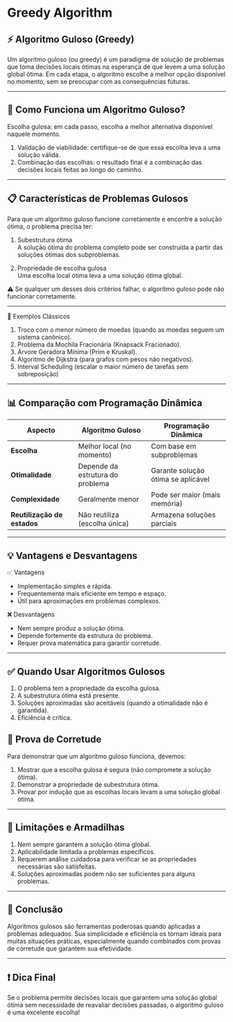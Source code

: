 # Greedy Algorithm

## ⚡ Algoritmo Guloso (Greedy)

Um algoritmo guloso (ou greedy) é um paradigma de solução de problemas que toma
decisões locais ótimas na esperança de que levem a uma solução global ótima. Em cada etapa,
o algoritmo escolhe a melhor opção disponível no momento, sem se preocupar com as consequências
futuras.

---

## 🧠 Como Funciona um Algoritmo Guloso?

Escolha gulosa: em cada passo, escolha a melhor alternativa disponível naquele momento.

1. Validação de viabilidade: certifique-se de que essa escolha leva a uma solução válida.
2. Combinação das escolhas: o resultado final é a combinação das decisões locais feitas ao longo do caminho.

---

## 📋 Características de Problemas Gulosos

Para que um algoritmo guloso funcione corretamente e encontre a solução ótima, o problema precisa ter:

1. Subestrutura ótima  
   A solução ótima do problema completo pode ser construída a partir das soluções ótimas dos subproblemas.

2. Propriedade de escolha gulosa  
   Uma escolha local ótima leva a uma solução ótima global.

⚠ Se qualquer um desses dois critérios falhar, o algoritmo guloso pode não funcionar corretamente.

---

🔹 Exemplos Clássicos

1. Troco com o menor número de moedas (quando as moedas seguem um sistema canônico).
2. Problema da Mochila Fracionária (Knapsack Fracionado).
3. Árvore Geradora Mínima (Prim e Kruskal).
4. Algoritmo de Dijkstra (para grafos com pesos não negativos).
5. Interval Scheduling (escalar o maior número de tarefas sem sobreposição)

---

## 📊 Comparação com Programação Dinâmica

| **Aspecto**                 | **Algoritmo Guloso**             | **Programação Dinâmica**           |
| --------------------------- | -------------------------------- | ---------------------------------- |
| **Escolha**                 | Melhor local (no momento)        | Com base em subproblemas           |
| **Otimalidade**             | Depende da estrutura do problema | Garante solução ótima se aplicável |
| **Complexidade**            | Geralmente menor                 | Pode ser maior (mais memória)      |
| **Reutilização de estados** | Não reutiliza (escolha única)    | Armazena soluções parciais         |

---

## 💡 Vantagens e Desvantagens

✅ Vantagens

- Implementação simples e rápida.
- Frequentemente mais eficiente em tempo e espaço.
- Útil para aproximações em problemas complexos.

❌ Desvantagens

- Nem sempre produz a solução ótima.
- Depende fortemente da estrutura do problema.
- Requer prova matemática para garantir corretude.

---

## ✅ Quando Usar Algoritmos Gulosos

1. O problema tem a propriedade da escolha gulosa.
2. A subestrutura ótima está presente.
3. Soluções aproximadas são aceitáveis (quando a otimalidade não é garantida).
4. Eficiência é crítica.

## 🧪 Prova de Corretude

Para demonstrar que um algoritmo guloso funciona, devemos:

1. Mostrar que a escolha gulosa é segura (não compromete a solução ótima).
2. Demonstrar a propriedade de subestrutura ótima.
3. Provar por indução que as escolhas locais levam a uma solução global ótima.

---

## 🛑 Limitações e Armadilhas

1. Nem sempre garantem a solução ótima global.
2. Aplicabilidade limitada a problemas específicos.
3. Requerem análise cuidadosa para verificar se as propriedades necessárias são satisfeitas.
4. Soluções aproximadas podem não ser suficientes para alguns problemas.

---

## 🔮 Conclusão

Algoritmos gulosos são ferramentas poderosas quando aplicadas a problemas adequados.
Sua simplicidade e eficiência os tornam ideais para muitas situações práticas, especialmente
quando combinados com provas de corretude que garantem sua efetividade.

---

## ❗ Dica Final

Se o problema permite decisões locais que garantem uma solução global ótima sem necessidade
de reavaliar decisões passadas, o algoritmo guloso é uma excelente escolha!
